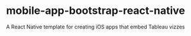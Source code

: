 # mobile-app-bootstrap-react-native
A React Native template for creating iOS apps that embed Tableau vizzes
